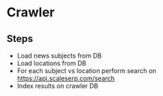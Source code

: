# Crawler

## Steps
- Load news subjects from DB
- Load locations from DB
- For each subject vs location perform search on https://api.scaleserp.com/search
- Index results on crawler DB
